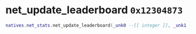 # net_update_leaderboard `0x12304873`

```lua
natives.net_stats.net_update_leaderboard(_unk0 --[[ integer ]], _unk1 --[[ integer ]], _unk2 --[[ integer ]], _unk3 --[[ integer ]])
```
